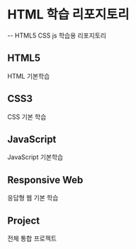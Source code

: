 # HTML 학습 리포지토리
--
HTML5 CSS js 학습용 리포지토리


## HTML5
HTML 기본학습

## CSS3
CSS 기본 학습

## JavaScript
JavaScript 기본학습

## Responsive Web
응답형 웹 기본 학습

## Project
전체 통합 프로젝트
